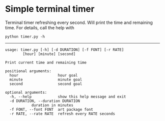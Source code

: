 # Simple terminal timer

Terminal timer refreshing every second. Will print the time and remaining time. For details, call the help with

	python timer.py -h

--------

	usage: timer.py [-h] [-d DURATION] [-f FONT] [-r RATE]
			[hour] [minute] [second]

	Print current time and remaining time

	positional arguments:
	  hour                  hour goal
	  minute                minute goal
	  second                second goal

	optional arguments:
	  -h, --help            show this help message and exit
	  -d DURATION, --duration DURATION
				duration in minutes
	  -f FONT, --font FONT  art package font
	  -r RATE, --rate RATE  refresh every RATE seconds
